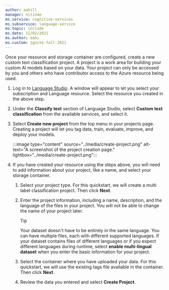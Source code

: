 ```yaml
---
author: aahill
manager: nitinme
ms.service: cognitive-services
ms.subservice: language-service
ms.topic: include
ms.date: 11/02/2021
ms.author: aahi
ms.custom: ignite-fall-2021
---
```


Once your resource and storage container are configured, create a new custom text classification project. A project is a work area for building your custom AI models based on your data. Your project can only be accessed by you and others who have contributor access to the Azure resource being used.

1. Log in to [Language Studio](https://aka.ms/languageStudio). A window will appear to let you select your subscription and Language resource. Select the resource you created in the above step.

2. Under the **Classify text** section of Language Studio, select **Custom text classification** from the available services, and select it.

3. Select **Create new project** from the top menu in your projects page. Creating a project will let you tag data, train, evaluate, improve, and deploy your models. 

    :::image type="content" source="../media/create-project.png" alt-text="A screenshot of the project creation page." lightbox="../media/create-project.png":::

4. If you have created your resource using the steps above, you will need to add information about your project, like a name, and select your storage container.

    1. Select your project type. For this quickstart, we will create a multi label classification project. Then click **Next**.

    2. Enter the project information, including a name, description, and the language of the files in your project. You will not be able to change the name of your project later.

        >[!TIP]
        > Your dataset doesn't have to be entirely in the same language. You can have multiple files, each with different supported languages. If your dataset contains files of different languages or if you expect different languages during runtime, select **enable multi-lingual dataset** when you enter the basic information for your project.

    3. Select the container where you have uploaded your data. For this quickstart, we will use the existing tags file available in the container. Then click **Next**.
 
    4. Review the data you entered and select **Create Project**.
